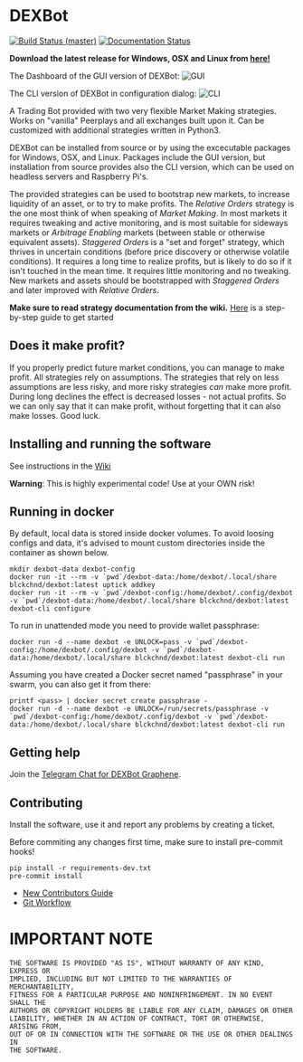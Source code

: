 # DEXBot

[![Build Status (master)](https://travis-ci.org/graphene-blockchain/DEXBot.svg?branch=graphene)](https://travis-ci.org/graphene-blockchain/DEXBot)
[![Documentation
Status](https://readthedocs.org/projects/dexbot/badge/?version=latest)](https://dexbot.readthedocs.io/en/latest/?badge=latest)

**Download the latest release for Windows, OSX and Linux from [here!](https://gitlab.com/PBSA/tools-libs/DEXBot)**

The Dashboard of the GUI version of DEXBot: ![GUI](https://i.imgur.com/dc2FYum.png)

The CLI version of DEXBot in configuration dialog: ![CLI](https://i.imgur.com/RUSv92q.png)

A Trading Bot provided with two very flexible Market Making strategies. Works on "vanilla" Peerplays and all exchanges built upon it. Can be customized with additional strategies written in Python3.


DEXBot can be installed from source or by using the excecutable packages for Windows, OSX, and Linux. Packages include the GUI version, but installation from source provides also the CLI version, which can be used on headless servers and Raspberry Pi's.

The provided strategies can be used to bootstrap new markets, to increase liquidity of an asset, or to try to make profits.
The _Relative Orders_ strategy is the one most think of when speaking of _Market Making_. In most markets it requires tweaking and active monitoring, and is most suitable for sideways markets or _Arbitrage Enabling_ markets (between stable or otherwise equivalent assets). _Staggered Orders_ is a "set and forget" strategy, which thrives in uncertain conditions (before price discovery or otherwise volatile conditions). It requires a long time to realize profits, but is likely to do so if it isn't touched in the mean time. It requires little monitoring and no tweaking. New markets and assets should be bootstrapped with _Staggered Orders_ and later improved with _Relative Orders_.

**Make sure to read strategy documentation from the wiki.** [Here](https://link.medium.com/gXkfewn6XR) is a step-by-step guide to get started

## Does it make profit?
If you properly predict future market conditions, you can manage to make profit. All strategies rely on assumptions. The strategies that rely on less assumptions are less risky, and more risky strategies _can_ make more profit. During long declines the effect is decreased losses - not actual profits. So we can only say that it can make profit, without forgetting that it can also make losses. Good luck.

## Installing and running the software

See instructions in the [Wiki](https://gitlab.com/PBSA/tools-libs/DEXBot/-/wikis/home)

**Warning**: This is highly experimental code! Use at your OWN risk!

## Running in docker

By default, local data is stored inside docker volumes. To avoid loosing configs and data, it's advised to mount custom
directories inside the container as shown below.

```
mkdir dexbot-data dexbot-config
docker run -it --rm -v `pwd`/dexbot-data:/home/dexbot/.local/share blckchnd/dexbot:latest uptick addkey
docker run -it --rm -v `pwd`/dexbot-config:/home/dexbot/.config/dexbot -v `pwd`/dexbot-data:/home/dexbot/.local/share blckchnd/dexbot:latest dexbot-cli configure
```

To run in unattended mode you need to provide wallet passphrase:

```
docker run -d --name dexbot -e UNLOCK=pass -v `pwd`/dexbot-config:/home/dexbot/.config/dexbot -v `pwd`/dexbot-data:/home/dexbot/.local/share blckchnd/dexbot:latest dexbot-cli run
```

Assuming you have created a Docker secret named "passphrase" in your swarm, you can also get it from there:

```
printf <pass> | docker secret create passphrase -
docker run -d --name dexbot -e UNLOCK=/run/secrets/passphrase -v `pwd`/dexbot-config:/home/dexbot/.config/dexbot -v `pwd`/dexbot-data:/home/dexbot/.local/share blckchnd/dexbot:latest dexbot-cli run
```

## Getting help

Join the [Telegram Chat for DEXBot Graphene](https://t.me/graphene_dex).

## Contributing

Install the software, use it and report any problems by creating a ticket.

Before commiting any changes first time, make sure to install pre-commit hooks!

```
pip install -r requirements-dev.txt
pre-commit install
```

* [New Contributors Guide](https://gitlab.com/PBSA/tools-libs/DEXBot/-/wikis/home)
* [Git Workflow](https://gitlab.com/PBSA/tools-libs/DEXBot/-/wikis/home)

# IMPORTANT NOTE

    THE SOFTWARE IS PROVIDED "AS IS", WITHOUT WARRANTY OF ANY KIND, EXPRESS OR
    IMPLIED, INCLUDING BUT NOT LIMITED TO THE WARRANTIES OF MERCHANTABILITY,
    FITNESS FOR A PARTICULAR PURPOSE AND NONINFRINGEMENT. IN NO EVENT SHALL THE
    AUTHORS OR COPYRIGHT HOLDERS BE LIABLE FOR ANY CLAIM, DAMAGES OR OTHER
    LIABILITY, WHETHER IN AN ACTION OF CONTRACT, TORT OR OTHERWISE, ARISING FROM,
    OUT OF OR IN CONNECTION WITH THE SOFTWARE OR THE USE OR OTHER DEALINGS IN
    THE SOFTWARE.
